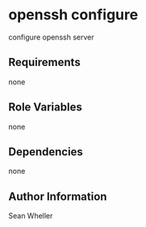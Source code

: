 openssh configure
========

configure openssh server

Requirements
------------

none

Role Variables
--------------

none

Dependencies
------------

none

Author Information
------------------

Sean Wheller
